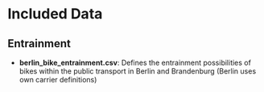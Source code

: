 # Included Data

## Entrainment

* **berlin_bike_entrainment.csv**: Defines the entrainment possibilities of bikes within the public transport in Berlin and Brandenburg (Berlin uses own carrier definitions)

